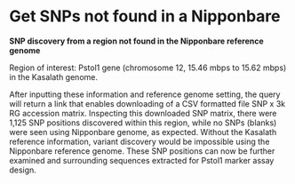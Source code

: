# Get SNPs not found in a Nipponbare

**SNP discovery from a region not found in the Nipponbare reference genome**

Region of interest: Pstol1 gene (chromosome 12, 15.46 mbps to 15.62 mbps) in the Kasalath genome.

After inputting these information and reference genome setting, the query will return a link that enables downloading of a CSV formatted file SNP x 3k RG accession matrix. Inspecting this downloaded SNP matrix, there were 1,125 SNP positions discovered within this region, while no SNPs (blanks) were seen using Nipponbare genome, as expected. Without the Kasalath reference information, variant discovery would be impossible using the Nipponbare reference genome. These SNP positions can now be further examined and surrounding sequences extracted for Pstol1 marker assay design.
